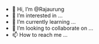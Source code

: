 - 👋 Hi, I’m @Rajaurung
- 👀 I’m interested in ...
- 🌱 I’m currently learning ...
- 💞️ I’m looking to collaborate on ...
- 📫 How to reach me ...

<!---
Rajaurung/Rajaurung is a ✨ special ✨ repository because its `README.md` (this file) appears on your GitHub profile.
You can click the Preview link to take a look at your changes.
--->
